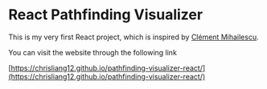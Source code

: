 # React Pathfinding Visualizer

This is my very first React project, which is inspired by [Clément Mihailescu](https://github.com/clementmihailescu/Pathfinding-Visualizer).

You can visit the website through the following link

[https://chrisliang12.github.io/pathfinding-visualizer-react/](https://chrisliang12.github.io/pathfinding-visualizer-react/)